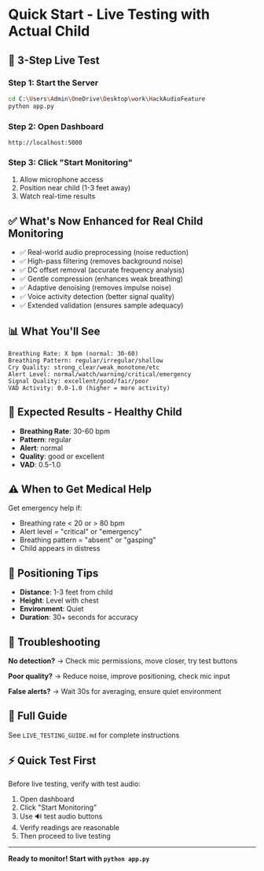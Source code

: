 # Quick Start - Live Testing with Actual Child

## 🚀 3-Step Live Test

### Step 1: Start the Server
```bash
cd C:\Users\Admin\OneDrive\Desktop\work\HackAudioFeature
python app.py
```

### Step 2: Open Dashboard
```
http://localhost:5000
```

### Step 3: Click "Start Monitoring"
1. Allow microphone access
2. Position near child (1-3 feet away)
3. Watch real-time results

## ✅ What's Now Enhanced for Real Child Monitoring

- ✅ Real-world audio preprocessing (noise reduction)
- ✅ High-pass filtering (removes background noise)
- ✅ DC offset removal (accurate frequency analysis)
- ✅ Gentle compression (enhances weak breathing)
- ✅ Adaptive denoising (removes impulse noise)
- ✅ Voice activity detection (better signal quality)
- ✅ Extended validation (ensures sample adequacy)

## 📊 What You'll See

```
Breathing Rate: X bpm (normal: 30-60)
Breathing Pattern: regular/irregular/shallow
Cry Quality: strong_clear/weak_monotone/etc
Alert Level: normal/watch/warning/critical/emergency
Signal Quality: excellent/good/fair/poor
VAD Activity: 0.0-1.0 (higher = more activity)
```

## 🎯 Expected Results - Healthy Child

- **Breathing Rate**: 30-60 bpm
- **Pattern**: regular
- **Alert**: normal
- **Quality**: good or excellent
- **VAD**: 0.5-1.0

## ⚠️ When to Get Medical Help

Get emergency help if:
- Breathing rate < 20 or > 80 bpm
- Alert level = "critical" or "emergency"
- Breathing pattern = "absent" or "gasping"
- Child appears in distress

## 📱 Positioning Tips

- **Distance**: 1-3 feet from child
- **Height**: Level with chest
- **Environment**: Quiet
- **Duration**: 30+ seconds for accuracy

## 🔧 Troubleshooting

**No detection?**
→ Check mic permissions, move closer, try test buttons

**Poor quality?**
→ Reduce noise, improve positioning, check mic input

**False alerts?**
→ Wait 30s for averaging, ensure quiet environment

## 📖 Full Guide
See `LIVE_TESTING_GUIDE.md` for complete instructions

## ⚡ Quick Test First
Before live testing, verify with test audio:
1. Open dashboard
2. Click "Start Monitoring"  
3. Use 🔊 test audio buttons
4. Verify readings are reasonable
5. Then proceed to live testing

---

**Ready to monitor! Start with `python app.py`**

